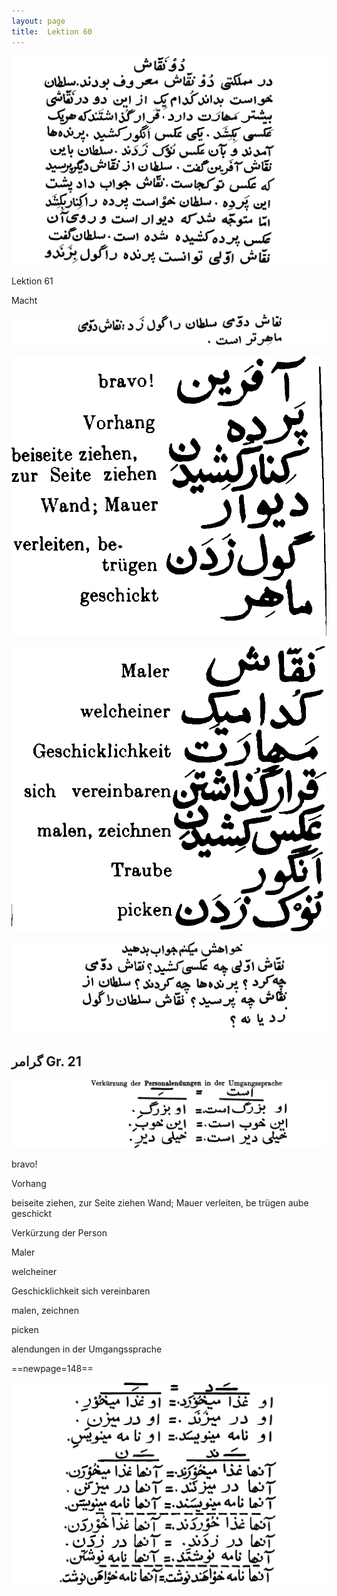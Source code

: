 ```yaml
---
layout: page
title:  Lektion 60
---
```



![image](assets/s/149.png-06.png)

Lektion 61



Macht



![image](assets/s/150.png-01.png)

![image](assets/s/2col/150.png-03_1L.png)

![image](assets/s/2col/150.png-03_2R.png)

![image](assets/s/150.png-04.png)

## گرامر Gr. 21

![image](assets/s/150.png-07.png)

bravo!

Vorhang

beiseite ziehen, zur Seite ziehen Wand; Mauer verleiten, be­ trügen aube
geschickt

Verkürzung der Person



Maler

welcheiner

Geschicklichkeit sich vereinbaren

malen, zeichnen

picken

alendungen in der Umgangssprache



==newpage=148==

![image](assets/s/151.png-02.png)

